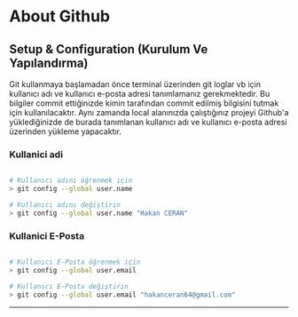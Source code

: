 # About Github

## Setup & Configuration (Kurulum Ve Yapılandırma)

Git kullanmaya başlamadan önce terminal üzerinden git loglar vb için kullanıcı adı ve kullanıcı e-posta adresi tanımlamanız gerekmektedir. Bu bilgiler commit ettiğinizde kimin tarafından commit edilmiş bilgisini tutmak için kullanılacaktır. Aynı zamanda local alanınızda çalıştığınız projeyi Github'a yüklediğinizde de burada tanımlanan kullanıcı adı ve kullanıcı e-posta adresi üzerinden yükleme yapacaktır.

### Kullanici adi

```Bash

# Kullanıcı adını öğrenmek için
> git config --global user.name

# Kullanıcı adını değiştirin
> git config --global user.name "Hakan CERAN"

```

### Kullanici E-Posta

```Bash

# Kullanıcı E-Posta öğrenmek için
> git config --global user.email

# Kullanıcı E-Posta değiştirin
> git config --global user.email "hakanceran64@gmail.com"
```

---

